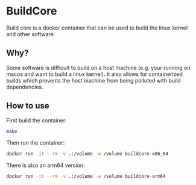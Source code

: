 # BuildCore
Build core is a docker container that can be used to build the linux kernel and other software.

## Why?

Some software is difficult to build on a host machine (e.g. your running on macos and want to build a linux kernel). It also allows for containerized builds which prevents the host machine from being polluted with build dependencies.

## How to use

First build the container:

```bash
make
```

Then run the container:

```bash
docker run -it --rm -v .:/volume -w /volume buildcore-x86_64
```

There is also an arm64 version:

```bash
docker run -it --rm -v .:/volume -w /volume buildcore-arm64
```